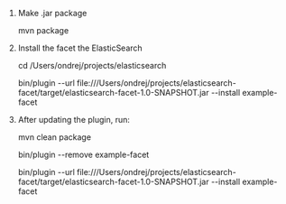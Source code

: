 1. Make .jar package

    mvn package

2. Install the facet the ElasticSearch

    cd /Users/ondrej/projects/elasticsearch

    bin/plugin --url file:///Users/ondrej/projects/elasticsearch-facet/target/elasticsearch-facet-1.0-SNAPSHOT.jar --install example-facet

3. After updating the plugin, run:

    mvn clean package

    bin/plugin --remove example-facet

    bin/plugin --url file:///Users/ondrej/projects/elasticsearch-facet/target/elasticsearch-facet-1.0-SNAPSHOT.jar --install example-facet

